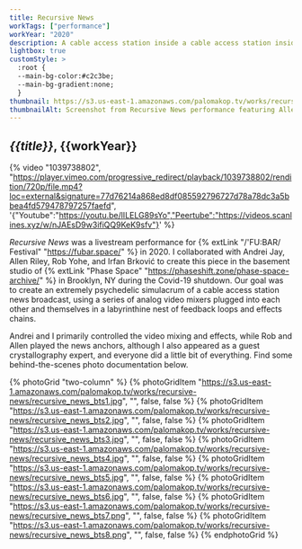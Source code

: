 ```yaml
---
title: Recursive News
workTags: ["performance"]
workYear: "2020"
description: A cable access station inside a cable access station inside a...
lightbox: true
customStyle: >
  :root {
  --main-bg-color:#c2c3be;
  --main-bg-gradient:none;
  }
thumbnail: https://s3.us-east-1.amazonaws.com/palomakop.tv/works/recursive-news/recursive_news.jpg
thumbnailAlt: Screenshot from Recursive News performance featuring Allen Riley talking on the phone
---
```


## *{{title}}*, {{workYear}}

{% video "1039738802", "https://player.vimeo.com/progressive_redirect/playback/1039738802/rendition/720p/file.mp4?loc=external&signature=77d76214a868ed8df085592796727d78a78dc3a5bbea4fd579478797257faefd", '{"Youtube":"https://youtu.be/lILELG89sYo","Peertube":"https://videos.scanlines.xyz/w/nJAEsD9w3ifiQQ9KeK9sfv"}' %}

*Recursive News* was a livestream performance for {% extLink "/'FU:BAR/ Festival" "https://fubar.space/" %} in 2020. I collaborated with Andrei Jay, Allen Riley, Rob Yohe, and Irfan Brković to create this piece in the basement studio of {% extLink "Phase Space" "https://phaseshift.zone/phase-space-archive/" %} in Brooklyn, NY during the Covid-19 shutdown. Our goal was to create an extremely psychedelic simulacrum of a cable access station news broadcast, using a series of analog video mixers plugged into each other and themselves in a labyrinthine nest of feedback loops and effects chains.

Andrei and I primarily controlled the video mixing and effects, while Rob and Allen played the news anchors, although I also appeared as a guest crystallography expert, and everyone did a little bit of everything. Find some behind-the-scenes photo documentation below.

{% photoGrid "two-column" %}
{% photoGridItem "https://s3.us-east-1.amazonaws.com/palomakop.tv/works/recursive-news/recursive_news_bts1.jpg", "", false, false %}
{% photoGridItem "https://s3.us-east-1.amazonaws.com/palomakop.tv/works/recursive-news/recursive_news_bts2.jpg", "", false, false %}
{% photoGridItem "https://s3.us-east-1.amazonaws.com/palomakop.tv/works/recursive-news/recursive_news_bts3.jpg", "", false, false %}
{% photoGridItem "https://s3.us-east-1.amazonaws.com/palomakop.tv/works/recursive-news/recursive_news_bts4.jpg", "", false, false %}
{% photoGridItem "https://s3.us-east-1.amazonaws.com/palomakop.tv/works/recursive-news/recursive_news_bts5.jpg", "", false, false %}
{% photoGridItem "https://s3.us-east-1.amazonaws.com/palomakop.tv/works/recursive-news/recursive_news_bts6.jpg", "", false, false %}
{% photoGridItem "https://s3.us-east-1.amazonaws.com/palomakop.tv/works/recursive-news/recursive_news_bts7.png", "", false, false %}
{% photoGridItem "https://s3.us-east-1.amazonaws.com/palomakop.tv/works/recursive-news/recursive_news_bts8.png", "", false, false %}
{% endphotoGrid %}

